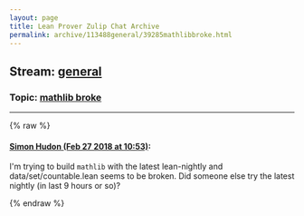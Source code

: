 ```yaml
---
layout: page
title: Lean Prover Zulip Chat Archive 
permalink: archive/113488general/39285mathlibbroke.html
---
```


## Stream: [general](index.html)
### Topic: [mathlib broke](39285mathlibbroke.html)

---


{% raw %}
#### [ Simon Hudon (Feb 27 2018 at 10:53)](https://leanprover.zulipchat.com/#narrow/stream/113488-general/topic/mathlib%20broke/near/123036193):
<p>I'm trying to build <code>mathlib</code> with the latest lean-nightly and data/set/countable.lean seems to be broken. Did someone else try the latest nightly (in last 9 hours or so)?</p>


{% endraw %}
